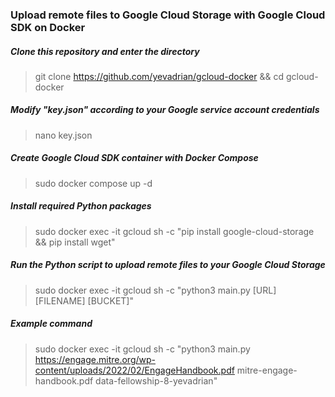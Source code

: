 ### Upload remote files to Google Cloud Storage with Google Cloud SDK on Docker

##### Clone this repository and enter the directory
> git clone https://github.com/yevadrian/gcloud-docker && cd gcloud-docker

##### Modify "key.json" according to your Google service account credentials
> nano key.json

##### Create Google Cloud SDK container with Docker Compose
> sudo docker compose up -d

##### Install required Python packages
> sudo docker exec -it gcloud sh -c "pip install google-cloud-storage && pip install wget"

##### Run the Python script to upload remote files to your Google Cloud Storage
> sudo docker exec -it gcloud sh -c "python3 main.py [URL] [FILENAME] [BUCKET]"

##### Example command
> sudo docker exec -it gcloud sh -c "python3 main.py https://engage.mitre.org/wp-content/uploads/2022/02/EngageHandbook.pdf mitre-engage-handbook.pdf data-fellowship-8-yevadrian"
